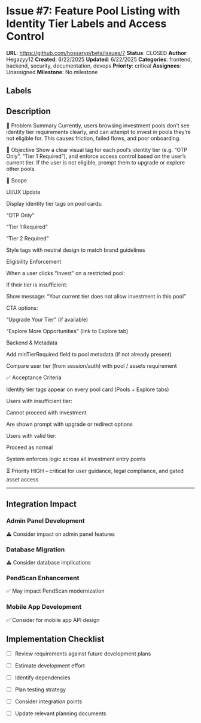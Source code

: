 # Issue #7: Feature Pool Listing with Identity Tier Labels and Access Control

**URL**: https://github.com/hossaryp/beta/issues/7
**Status**: CLOSED
**Author**: Hegazyy12
**Created**: 6/22/2025
**Updated**: 6/22/2025
**Categories**: frontend, backend, security, documentation, devops
**Priority**: critical
**Assignees**: Unassigned
**Milestone**: No milestone

## Labels


## Description
📌 Problem Summary
Currently, users browsing investment pools don’t see identity tier requirements clearly, and can attempt to invest in pools they’re not eligible for. This causes friction, failed flows, and poor onboarding.

🎯 Objective
Show a clear visual tag for each pool’s identity tier (e.g. “OTP Only”, “Tier 1 Required”), and enforce access control based on the user’s current tier. If the user is not eligible, prompt them to upgrade or explore other pools.

🧩 Scope

UI/UX Update

Display identity tier tags on pool cards:

“OTP Only”

“Tier 1 Required”

“Tier 2 Required”

Style tags with neutral design to match brand guidelines

Eligibility Enforcement

When a user clicks “Invest” on a restricted pool:

If their tier is insufficient:

Show message: “Your current tier does not allow investment in this pool”

CTA options:

“Upgrade Your Tier” (if available)

“Explore More Opportunities” (link to Explore tab)

Backend & Metadata

Add minTierRequired field to pool metadata (if not already present)

Compare user tier (from session/auth) with pool / assets requirement

✅ Acceptance Criteria

Identity tier tags appear on every pool card (Pools + Explore tabs)

Users with insufficient tier:

Cannot proceed with investment

Are shown prompt with upgrade or redirect options

Users with valid tier:

Proceed as normal

System enforces logic across all investment entry points

⏳ Priority
HIGH – critical for user guidance, legal compliance, and gated asset access

---

## Integration Impact

### Admin Panel Development
⚠️ Consider impact on admin panel features

### Database Migration  
⚠️ Consider database implications

### PendScan Enhancement
✅ May impact PendScan modernization

### Mobile App Development
✅ Consider for mobile app API design

## Implementation Checklist
- [ ] Review requirements against future development plans
- [ ] Estimate development effort  
- [ ] Identify dependencies
- [ ] Plan testing strategy
- [ ] Consider integration points
- [ ] Update relevant planning documents

